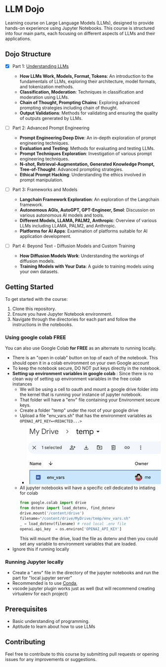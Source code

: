 # LLM Dojo

Learning course on Large Language Models (LLMs), designed to provide hands-on experience using Jupyter Notebooks. This course is structured into four main parts, each focusing on different aspects of LLMs and their applications.

## Dojo Structure

- [x] Part 1: [Understanding LLMs](./gpt-api/README.md)
  - **How LLMs Work, Models, Format, Tokens**: An introduction to the fundamentals of LLMs, exploring their architecture, model formats, and tokenization methods.
  - **Classification, Moderation**: Techniques in classification and moderation using LLMs.
  - **Chain of Thought, Prompting Chains**: Exploring advanced prompting strategies including chain of thought.
  - **Output Validations**: Methods for validating and ensuring the quality of outputs generated by LLMs.

- [ ] Part 2: Advanced Prompt Engineering
  - **Prompt Engineering Deep Dive**: An in-depth exploration of prompt engineering techniques.
  - **Evaluation and Testing**: Methods for evaluating and testing LLMs.
  - **Prompt Techniques Exploration**: Investigation of various prompt engineering techniques.
  - **N-shot, Retrieval-Augmentation, Generated Knowledge Prompt, Tree-of-Thought**: Advanced prompting strategies.
  - **Ethical Prompt Hacking**: Understanding the ethics involved in prompt manipulation.

- [ ] Part 3: Frameworks and Models
    - **Langchain Framework Exploration**: An exploration of the Langchain  framework.
    - **Autonomous AGIs, AutoGPT, GPT-Engineer, Smol**: Discussion on   various  autonomous AI models and tools.
    - **Different Models, LLAMA, PALM2, Anthropic**: Overview of various    LLMs  including LLAMA, PALM2, and Anthropic.
    - **Platforms for AI Apps**: Examination of platforms suitable for AI   application development.

- [ ] Part 4: Beyond Text - Diffusion Models and Custom Training
    - **How Diffusion Models Work**: Understanding the workings of diffusion    models.
    - **Training Models with Your Data**: A guide to training models using  your own datasets.

## Getting Started

To get started with the course:
1. Clone this repository.
2. Ensure you have Jupyter Notebook environment.
3. Navigate through the directories for each part and follow the instructions in the notebooks.

### Using google colab FREE
You can also use Google Colab **for FREE** as an alternate to running locally. 

- There is an "open in colab" button on top of each of the notebook. This should open it in a colab environment on your own Google account
- To keep the notebook secure, DO NOT put keys directly in the notebook. 
- **Setting up environment variables in google colab** : Since there is no clean way of setting up environment variables in the free colab instances
  - We will be using a cell to oauth and mount a google drive folder into the kernel that is running your instance of jupyter notebook. 
  - That folder will have a "env" file containing your Environment secure keys.
  - Create a folder "temp" under the root of your google drive
  - Upload a file "env_vars.sh" that has the environment variables as `OPENAI_API_KEY=<REDACTED...>`
    - ![Alt text](./assets/images/drive-setup.png)
  - All jupyter notebooks will have a specific cell dedicated to intiating for colab
     ```python
     from google.colab import drive
     from dotenv import load_dotenv, find_dotenv
     drive.mount('/content/drive')
     filename="/content/drive/MyDrive/temp/env_vars.sh"
     _ = load_dotenv(filename) # read local .env file
     openai.api_key  = os.environ['OPENAI_API_KEY']
     ```
     This will mount the drive, load the file as dotenv and then you could set any variable to environment variables that are loaded. 
- Ignore this if running locally

### Running Jupyter locally
- Create a ".env" file in the directory of the jupyter notebooks and run the part for "local jupyter server" 
- Recommended is to use [Conda](https://conda.io/projects/conda/en/latest/user-guide/install/macos.html#), 
- vscode jupyter plugin works just as well (but will recommend creating virtualenv for each project)


## Prerequisites

- Basic understanding of programming.
- Aptitude to learn about how to use LLMs

## Contributing

Feel free to contribute to this course by submitting pull requests or opening issues for any improvements or suggestions.